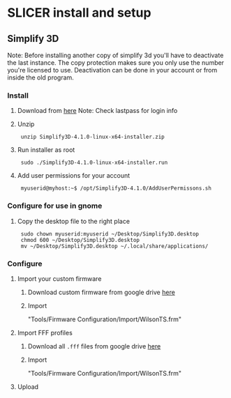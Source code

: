 # SLICER install and setup

## Simplify 3D
Note: Before installing another copy of simplify 3d you'll have to deactivate the last instance.  The copy protection makes sure you only use the number you're licensed to use.  Deactivation can be done in your account or from inside the old program.

### Install
1.  Download from [here](https://www.simplify3d.com)
     Note: Check lastpass for login info
2. Unzip

        unzip Simplify3D-4.1.0-linux-x64-installer.zip 
3. Run installer as root

        sudo ./Simplify3D-4.1.0-linux-x64-installer.run

4. Add user permissions for your account

        myuserid@myhost:~$ /opt/Simplify3D-4.1.0/AddUserPermissons.sh

### Configure for use in gnome

1. Copy the desktop file to the right place

        sudo chown myuserid:myuserid ~/Desktop/Simplify3D.desktop
        chmod 600 ~/Desktop/Simplify3D.desktop
        mv ~/Desktop/Simplify3D.desktop ~/.local/share/applications/

### Configure
1. Import your custom firmware
	1. Download custom firmware from google drive [here](https://drive.google.com/file/d/1Gyy3sLMP8vbDZR3KGyHkDWy2GN9WNqof/view?usp=sharing)

    2. Import

        "Tools/Firmware Configuration/Import/WilsonTS.frm"
    
1. Import FFF profiles
	1. Download all `.fff` files from google drive [here](https://drive.google.com/file/d/1Gyy3sLMP8vbDZR3KGyHkDWy2GN9WNqof/view?usp=sharing)

    2. Import

        "Tools/Firmware Configuration/Import/WilsonTS.frm"


4. Upload 


<!--stackedit_data:
eyJoaXN0b3J5IjpbNDQ4MDI2MzYyLDM1NDIyMTc4MywyMDkxNT
MzMDk0LC0xNTQ5MDAxODY4XX0=
-->